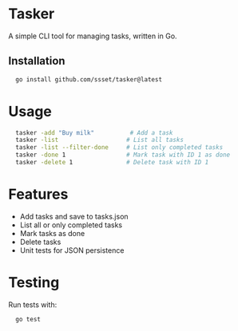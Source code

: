 # Tasker

A simple CLI tool for managing tasks, written in Go.

## Installation
```bash
  go install github.com/ssset/tasker@latest
```
# Usage
```bash
  tasker -add "Buy milk"          # Add a task
  tasker -list                   # List all tasks
  tasker -list --filter-done     # List only completed tasks
  tasker -done 1                 # Mark task with ID 1 as done
  tasker -delete 1               # Delete task with ID 1
```

# Features
* Add tasks and save to tasks.json
* List all or only completed tasks
* Mark tasks as done
* Delete tasks
* Unit tests for JSON persistence

# Testing

Run tests with:
```bash
  go test
```